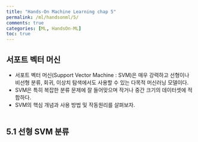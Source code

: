 ```yaml
---
title: "Hands-On Machine Learning chap 5"
permalink: /ml/handsonml/5/
comments: true
categories: [ML, HandsOn-ML]
toc: true
---
```


## 서포트 벡터 머신

- 서포트 벡터 머신(Support Vector Machine : SVM)은 매우 강력하고 선형이나 비선형 분류, 회귀, 이상치 탐색에서도 사용할 수 있는 다목적 머신러닝 모델이다.
- SVM은 특히 복잡한 분류 문제에 잘 들어맞으며 작거나 중간 크기의 데이터셋에 적합하다.
- SVM의 핵심 개념과 사용 방법 및 작동원리를 살펴보자.
<br><br>

## 5.1 선형 SVM 분류

